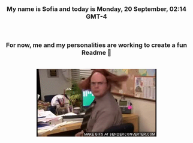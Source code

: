 


<div align="center">
<h3 >My name is Sofia and today is Monday, 20 September, 02:14 GMT-4</h3><br>
<h3 >For now, me and my personalities are working to create a fun Readme 👋
</h3><br>
<img src='img/dwight.gif' alt='working...'/>
</div>
